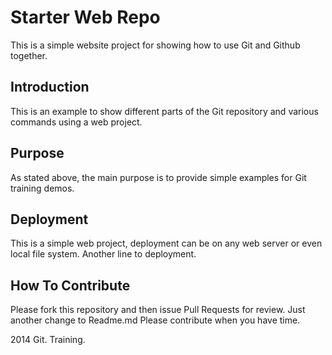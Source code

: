# Starter Web Repo

This is a simple website project for showing how to use Git and Github together.

## Introduction

This is an example to show different parts of the Git repository and various commands using a web project.

## Purpose

As stated above, the main purpose is to provide simple examples for Git training demos.

## Deployment

This is a simple web project, deployment can be on any web server or even local file system.
Another line to deployment.

## How To Contribute

Please fork this repository and then issue Pull Requests for review. Just another change to Readme.md
Please contribute when you have time.

2014 Git. Training.
